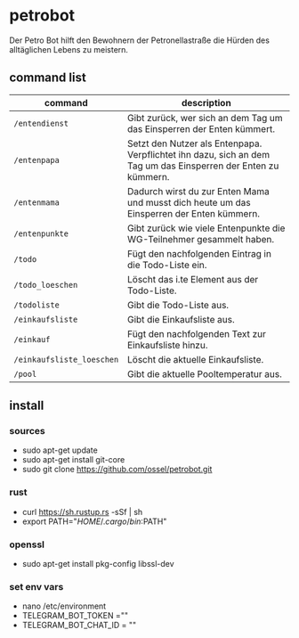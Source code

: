 # petrobot
Der Petro Bot hilft den Bewohnern der Petronellastraße die Hürden des alltäglichen Lebens zu meistern.

## command list
|command|description|
|---|---|
|`/entendienst`|Gibt zurück, wer sich an dem Tag um das Einsperren der Enten kümmert.|
|`/entenpapa`|Setzt den Nutzer als Entenpapa. Verpflichtet ihn dazu, sich an dem Tag um das Einsperren der Enten zu kümmern.|
|`/entenmama`|Dadurch wirst du zur Enten Mama und musst dich heute um das Einsperren der Enten kümmern.|
|`/entenpunkte`|Gibt zurück wie viele Entenpunkte die WG-Teilnehmer gesammelt haben.|
|`/todo`|Fügt den nachfolgenden Eintrag in die Todo-Liste ein.|
|`/todo_loeschen`|Löscht das i.te Element aus der Todo-Liste.|
|`/todoliste`|Gibt die Todo-Liste aus.|
|`/einkaufsliste`|Gibt die Einkaufsliste aus.|
|`/einkauf`|Fügt den nachfolgenden Text zur Einkaufsliste hinzu.|
|`/einkaufsliste_loeschen`|Löscht die aktuelle Einkaufsliste.|
|`/pool`|Gibt die aktuelle Pooltemperatur aus.|


## install
### sources
+ sudo apt-get update
+ sudo apt-get install git-core
+ sudo git clone https://github.com/ossel/petrobot.git
### rust
+ curl https://sh.rustup.rs -sSf | sh
+ export PATH="$HOME/.cargo/bin:$PATH"
### openssl
+ sudo apt-get install pkg-config libssl-dev
### set env vars
+ nano /etc/environment
+ TELEGRAM_BOT_TOKEN ="<token>"
+ TELEGRAM_BOT_CHAT_ID = "<id>"
